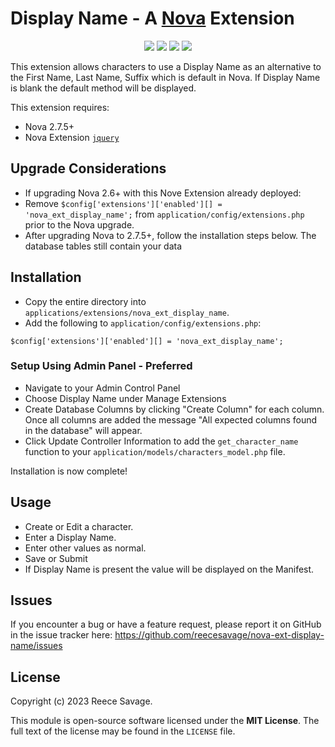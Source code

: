 # Display Name - A [Nova](https://anodyne-productions.com/nova) Extension

<p align="center">
  <a href="https://github.com/reecesavage/nova-ext-display-name/releases/tag/v1.1.1"><img src="https://img.shields.io/badge/Version-v1.1.0-brightgreen.svg"></a>
  <a href="http://www.anodyne-productions.com/nova"><img src="https://img.shields.io/badge/Nova-v2.7.5+-orange.svg"></a>
  <a href="https://www.php.net"><img src="https://img.shields.io/badge/PHP-v8.x-blue.svg"></a>
  <a href="https://opensource.org/licenses/MIT"><img src="https://img.shields.io/badge/license-MIT-red.svg"></a>
</p>

This extension allows characters to use a Display Name as an alternative to the First Name, Last Name, Suffix which is default in Nova. If Display Name is blank the default method will be displayed.

This extension requires:

- Nova 2.7.5+
- Nova Extension [`jquery`](https://github.com/jonmatterson/nova-ext-jquery)

## Upgrade Considerations
- If upgrading Nova 2.6+ with this Nove Extension already deployed:
- Remove `$config['extensions']['enabled'][] = 'nova_ext_display_name';` from `application/config/extensions.php` prior to the Nova upgrade.
- After upgrading Nova to 2.7.5+, follow the installation steps below. The database tables still contain your data

## Installation

- Copy the entire directory into `applications/extensions/nova_ext_display_name`.
- Add the following to `application/config/extensions.php`:
```
$config['extensions']['enabled'][] = 'nova_ext_display_name';
```
### Setup Using Admin Panel - Preferred

- Navigate to your Admin Control Panel
- Choose Display Name under Manage Extensions
- Create Database Columns by clicking "Create Column" for each column. Once all columns are added the message "All expected columns found in the database" will appear.
- Click Update Controller Information to add the `get_character_name` function to your `application/models/characters_model.php` file.

Installation is now complete!

## Usage

- Create or Edit a character.
- Enter a Display Name.
- Enter other values as normal.
- Save or Submit
- If Display Name is present the value will be displayed on the Manifest.

## Issues

If you encounter a bug or have a feature request, please report it on GitHub in the issue tracker here: https://github.com/reecesavage/nova-ext-display-name/issues

## License

Copyright (c) 2023 Reece Savage.

This module is open-source software licensed under the **MIT License**. The full text of the license may be found in the `LICENSE` file.
